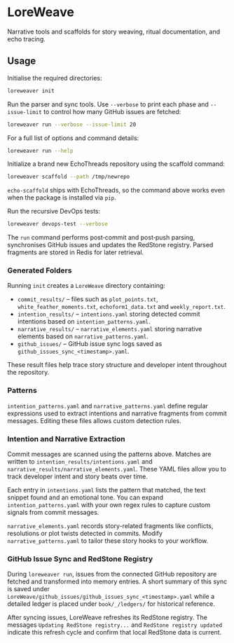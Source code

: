 # LoreWeave

Narrative tools and scaffolds for story weaving, ritual documentation, and echo tracing.

## Usage

Initialise the required directories:

```bash
loreweaver init
```

Run the parser and sync tools. Use `--verbose` to print each phase and `--issue-limit` to control how many GitHub issues are fetched:

```bash
loreweaver run --verbose --issue-limit 20
```
For a full list of options and command details:
```bash
loreweaver run --help
```

Initialize a brand new EchoThreads repository using the scaffold command:

```bash
loreweaver scaffold --path /tmp/newrepo
```

`echo-scaffold` ships with EchoThreads, so the command above works even when the
package is installed via `pip`.

Run the recursive DevOps tests:

```bash
loreweaver devops-test --verbose
```

The `run` command performs post‑commit and post‑push parsing, synchronises GitHub issues and updates the RedStone registry. Parsed fragments are stored in Redis for later retrieval.

### Generated Folders

Running `init` creates a `LoreWeave` directory containing:

* `commit_results/` – files such as `plot_points.txt`, `white_feather_moments.txt`, `echoform1_data.txt` and `weekly_report.txt`.
* `intention_results/` – `intentions.yaml` storing detected commit intentions based on `intention_patterns.yaml`.
* `narrative_results/` – `narrative_elements.yaml` storing narrative elements based on `narrative_patterns.yaml`.
* `github_issues/` – GitHub issue sync logs saved as `github_issues_sync_<timestamp>.yaml`.

These result files help trace story structure and developer intent throughout the repository.

### Patterns

`intention_patterns.yaml` and `narrative_patterns.yaml` define regular expressions used to extract intentions and narrative fragments from commit messages. Editing these files allows custom detection rules.

### Intention and Narrative Extraction

Commit messages are scanned using the patterns above. Matches are written to `intention_results/intentions.yaml` and `narrative_results/narrative_elements.yaml`. These YAML files allow you to track developer intent and story beats over time.

Each entry in `intentions.yaml` lists the pattern that matched, the text snippet found and an emotional tone. You can expand `intention_patterns.yaml` with your own regex rules to capture custom signals from commit messages.

`narrative_elements.yaml` records story-related fragments like conflicts, resolutions or plot twists detected in commits. Modify `narrative_patterns.yaml` to tailor these story hooks to your workflow.

### GitHub Issue Sync and RedStone Registry

During `loreweaver run`, issues from the connected GitHub repository are fetched and transformed into memory entries. A short summary of this sync is saved under `LoreWeave/github_issues/github_issues_sync_<timestamp>.yaml` while a detailed ledger is placed under `book/_/ledgers/` for historical reference.

After syncing issues, LoreWeave refreshes its RedStone registry. The messages `Updating RedStone registry...` and `RedStone registry updated` indicate this refresh cycle and confirm that local RedStone data is current.
